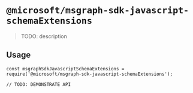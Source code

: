 # `@microsoft/msgraph-sdk-javascript-schemaExtensions`

> TODO: description

## Usage

```
const msgraphSdkJavascriptSchemaExtensions = require('@microsoft/msgraph-sdk-javascript-schemaExtensions');

// TODO: DEMONSTRATE API
```
